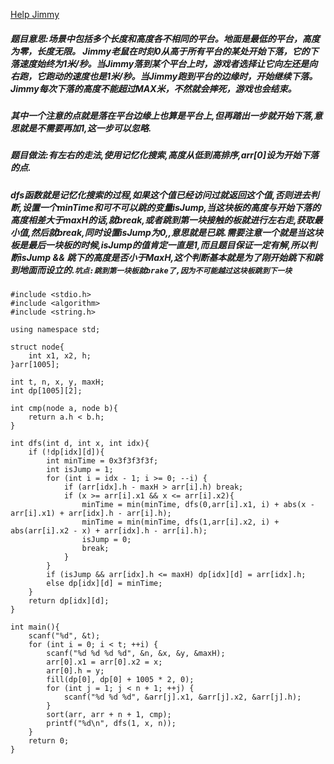 [Help Jimmy](http://poj.org/problem?id=1661)

##### 题目意思:场景中包括多个长度和高度各不相同的平台。地面是最低的平台，高度为零，长度无限。 Jimmy老鼠在时刻0从高于所有平台的某处开始下落，它的下落速度始终为1米/秒。当Jimmy落到某个平台上时，游戏者选择让它向左还是向右跑，它跑动的速度也是1米/秒。当Jimmy跑到平台的边缘时，开始继续下落。Jimmy每次下落的高度不能超过MAX米，不然就会摔死，游戏也会结束。

##### 其中一个注意的点就是落在平台边缘上也算是平台上,但再踏出一步就开始下落,意思就是不需要再加1,这一步可以忽略.

##### 题目做法:有左右的走法,使用记忆化搜索,高度从低到高排序,arr[0]设为开始下落的点.

##### dfs函数就是记忆化搜索的过程,如果这个值已经访问过就返回这个值,否则进去判断,设置一个minTime和可不可以跳的变量isJump,当这块板的高度与开始下落的高度相差大于maxH的话,就break,或者跳到第一块接触的板就进行左右走,获取最小值,然后就break,同时设置isJump为0,,意思就是已跳.需要注意一个就是当这块板是最后一块板的时候,isJump的值肯定一直是1,而且题目保证一定有解,所以判断isJump && 跳下的高度是否小于MaxH,这个判断基本就是为了刚开始跳下和跳到地面而设立的.`坑点:跳到第一块板就brake了,因为不可能越过这块板跳到下一块`


    #include <stdio.h>
    #include <algorithm>
    #include <string.h>

    using namespace std;

    struct node{
        int x1, x2, h;
    }arr[1005];

    int t, n, x, y, maxH;
    int dp[1005][2];

    int cmp(node a, node b){
        return a.h < b.h;
    }

    int dfs(int d, int x, int idx){
        if (!dp[idx][d]){
            int minTime = 0x3f3f3f3f;
            int isJump = 1;
            for (int i = idx - 1; i >= 0; --i) {
                if (arr[idx].h - maxH > arr[i].h) break;
                if (x >= arr[i].x1 && x <= arr[i].x2){
                    minTime = min(minTime, dfs(0,arr[i].x1, i) + abs(x - arr[i].x1) + arr[idx].h - arr[i].h);
                    minTime = min(minTime, dfs(1,arr[i].x2, i) + abs(arr[i].x2 - x) + arr[idx].h - arr[i].h);
                    isJump = 0;
                    break;
                }
            }
            if (isJump && arr[idx].h <= maxH) dp[idx][d] = arr[idx].h;
            else dp[idx][d] = minTime;
        }
        return dp[idx][d];
    }

    int main(){
        scanf("%d", &t);
        for (int i = 0; i < t; ++i) {
            scanf("%d %d %d %d", &n, &x, &y, &maxH);
            arr[0].x1 = arr[0].x2 = x;
            arr[0].h = y;
            fill(dp[0], dp[0] + 1005 * 2, 0);
            for (int j = 1; j < n + 1; ++j) {
                scanf("%d %d %d", &arr[j].x1, &arr[j].x2, &arr[j].h);
            }
            sort(arr, arr + n + 1, cmp);
            printf("%d\n", dfs(1, x, n));
        }
        return 0;
    }
